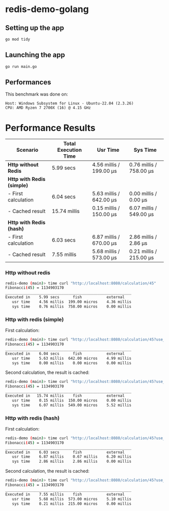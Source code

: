 # redis-demo-golang

## Setting up the app

```bash
go mod tidy
```

## Launching the app

```bash
go run main.go
```

## Performances

This benchmark was done on:
```
Host: Windows Subsystem for Linux - Ubuntu-22.04 (2.3.26)
CPU: AMD Ryzen 7 2700X (16) @ 4.15 GHz
```

# Performance Results

| **Scenario**                | **Total Execution Time**   | **Usr Time**              | **Sys Time**              |
|-----------------------------|----------------------------|---------------------------|---------------------------|
| **Http without Redis**       | 5.99 secs                 | 4.56 millis / 199.00 µs   | 0.76 millis / 758.00 µs   |
| **Http with Redis (simple)** |                            |                           |                           |
| - First calculation          | 6.04 secs                 | 5.63 millis / 642.00 µs   | 0.00 millis / 0.00 µs     |
| - Cached result              | 15.74 millis              | 0.15 millis / 150.00 µs   | 6.07 millis / 549.00 µs   |
| **Http with Redis (hash)**   |                            |                           |                           |
| - First calculation          | 6.03 secs                 | 6.87 millis / 670.00 µs   | 2.86 millis / 2.86 µs     |
| - Cached result              | 7.55 millis               | 5.68 millis / 573.00 µs   | 0.21 millis / 215.00 µs   |

### Http without redis

```bash
redis-demo (main)> time curl "http://localhost:8080/calculation/45"
Fibonacci(45) = 1134903170
________________________________________________________
Executed in    5.99 secs      fish           external
   usr time    4.56 millis  199.00 micros    4.36 millis
   sys time    0.76 millis  758.00 micros    0.00 millis
```

### Http with redis (simple)

First calculation:
```bash
redis-demo (main)> time curl "http://localhost:8080/calculation/45?use_redis=true"
Fibonacci(45) = 1134903170
________________________________________________________
Executed in    6.04 secs      fish           external
   usr time    5.63 millis  642.00 micros    4.99 millis
   sys time    0.00 millis    0.00 micros    0.00 millis
```

Second calculation, the result is cached:
```bash
redis-demo (main)> time curl "http://localhost:8080/calculation/45?use_redis=true"
Fibonacci(45) = 1134903170
________________________________________________________
Executed in   15.74 millis    fish           external
   usr time    0.15 millis  150.00 micros    0.00 millis
   sys time    6.07 millis  549.00 micros    5.52 millis
```

### Http with redis (hash)

First calculation:
```bash
redis-demo (main)> time curl "http://localhost:8080/calculation/45?use_redis=true&use_redis_hash=true"
Fibonacci(45) = 1134903170
________________________________________________________
Executed in    6.03 secs      fish           external
   usr time    6.87 millis    0.67 millis    6.20 millis
   sys time    2.86 millis    2.86 millis    0.00 millis
```

Second calculation, the result is cached:
```bash
redis-demo (main)> time curl "http://localhost:8080/calculation/45?use_redis=true&use_redis_hash=true"
Fibonacci(45) = 1134903170
________________________________________________________
Executed in    7.55 millis    fish           external
   usr time    5.68 millis  573.00 micros    5.10 millis
   sys time    0.21 millis  215.00 micros    0.00 millis
```
